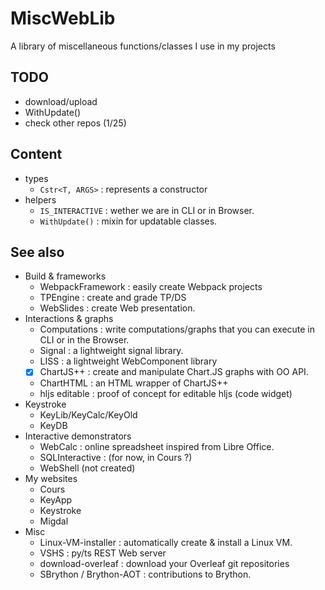 # MiscWebLib
A library of miscellaneous functions/classes I use in my projects

## TODO

- download/upload
- WithUpdate()
- check other repos (1/25)

## Content

- types
  - `Cstr<T, ARGS>` : represents a constructor
- helpers
  - `IS_INTERACTIVE` : wether we are in CLI or in Browser.
  - `WithUpdate()` : mixin for updatable classes.

## See also

- Build & frameworks
  - WebpackFramework : easily create Webpack projects
  - TPEngine : create and grade TP/DS
  - WebSlides : create Web presentation.
- Interactions & graphs
  - Computations : write computations/graphs that you can execute in CLI or in the Browser.
  - Signal : a lightweight signal library.
  - LISS : a lightweight WebComponent library
  - [X] ChartJS++ : create and manipulate Chart.JS graphs with OO API.
  - ChartHTML : an HTML wrapper of ChartJS++
  - hljs editable : proof of concept for editable hljs (code widget)
- Keystroke
  - KeyLib/KeyCalc/KeyOld
  - KeyDB
- Interactive demonstrators
  - WebCalc : online spreadsheet inspired from Libre Office.
  - SQLInteractive : (for now, in Cours ?)
  - WebShell (not created)
- My websites
  - Cours
  - KeyApp
  - Keystroke
  - Migdal
- Misc
  - Linux-VM-installer : automatically create & install a Linux VM.
  - VSHS : py/ts REST Web server
  - download-overleaf : download your Overleaf git repositories
  - SBrython / Brython-AOT : contributions to Brython.